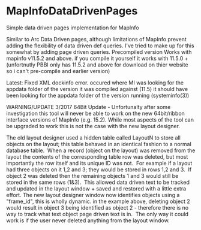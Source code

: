 MapInfoDataDrivenPages
======================

Simple data driven pages implementation for MapInfo

Similar to Arc Data Driven pages, although limitations of MapInfo prevent adding the flexibility of data driven def queries.  I've tried to make up for this somewhat by adding page driven queries.
Precompiled version Works with mapinfo v11.5.2 and above. 
if you compile it yourself it works with 11.5.0 + (unfortnutly PBBI only has 11.5.2 and above for download on thier website so i can't pre-compile and earlier version)

Latest:
Fixed XML dockinfo error. occured where MI was looking for the appdata folder of the version it was compiled against (11.5) it should have been looking for the appdata folder of the version running (systeminfo(3))

WARNING/UPDATE 3/2017
64Bit Update - Unfortunalty after some investigation this tool will never be able to work on the new 64bit/ribbon interface versions of MapInfo (e.g. 15.2).  While most aspects of the tool can be upgraded to work this is not the case with the new layout designer. 

The old layout designer used a hidden table called LayoutN to store all objects on the layout; this table behaved in an identical fashion to a normal database table.  When a record (object on the layout) was removed from the layout the contents of the corresponding table row was deleted, but most importantly the row itself and its unique ID was not.  For example if a layout had three objects on it 1,2 and 3; they would be stored in rows 1,2 and 3.  If object 2 was deleted then the remaining objects 1 and 3 would still be stored in the same rows (1&3).  This allowed data driven text to be tracked and updated in the layout window + saved and restored with a little extra effort.
The new layout designer window now identifies objects using a "frame_id", this is wholly dynamic. in the example above, deleting object 2 would result in object 3 being identified as object 2 - therefore there is no way to track what text object page driven text is in.  The only way it could work is if the user never deleted anything from the layout window.
